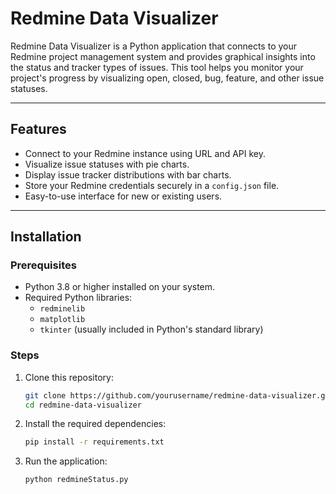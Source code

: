 # Redmine Data Visualizer

Redmine Data Visualizer is a Python application that connects to your Redmine project management system and provides graphical insights into the status and tracker types of issues. This tool helps you monitor your project's progress by visualizing open, closed, bug, feature, and other issue statuses.

---

## Features

- Connect to your Redmine instance using URL and API key.
- Visualize issue statuses with pie charts.
- Display issue tracker distributions with bar charts.
- Store your Redmine credentials securely in a `config.json` file.
- Easy-to-use interface for new or existing users.

---

## Installation

### Prerequisites
- Python 3.8 or higher installed on your system.
- Required Python libraries: 
  - `redminelib`
  - `matplotlib`
  - `tkinter` (usually included in Python's standard library)

### Steps
1. Clone this repository:
   ```bash
   git clone https://github.com/yourusername/redmine-data-visualizer.git
   cd redmine-data-visualizer
2. Install the required dependencies:
   ```bash
   pip install -r requirements.txt
3. Run the application:
   ```bash
   python redmineStatus.py
